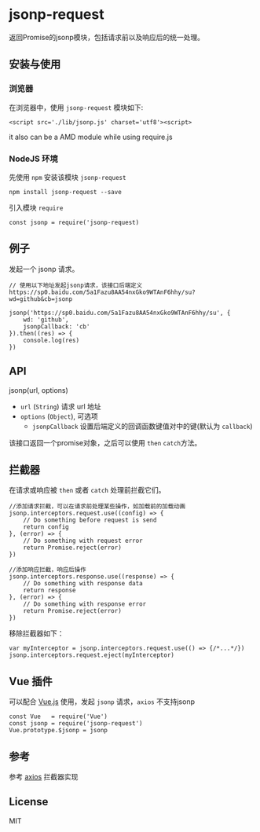 # jsonp-request
返回Promise的jsonp模块，包括请求前以及响应后的统一处理。

## 安装与使用
### 浏览器
在浏览器中，使用 `jsonp-request` 模块如下:

    <script src='./lib/jsonp.js' charset='utf8'><script>

it also can be a AMD module while using require.js

### NodeJS 环境

先使用 `npm` 安装该模块 `jsonp-request`

    npm install jsonp-request --save

引入模块 `require`

    const jsonp = require('jsonp-request)


## 例子 
发起一个 jsonp 请求。

    // 使用以下地址发起jsonp请求，该接口后端定义 https://sp0.baidu.com/5a1Fazu8AA54nxGko9WTAnF6hhy/su?wd=github&cb=jsonp

    jsonp('https://sp0.baidu.com/5a1Fazu8AA54nxGko9WTAnF6hhy/su', {
        wd: 'github',
        jsonpCallback: 'cb'
    }).then((res) => {
        console.log(res)
    })

## API
jsonp(url, options)

* `url` (`String`) 请求 url 地址
* `options` (`Object`), 可选项
    + `jsonpCallback` 设置后端定义的回调函数键值对中的键(默认为 `callback`)

该接口返回一个promise对象，之后可以使用 `then` `catch`方法。

## 拦截器
在请求或响应被 `then` 或者 `catch` 处理前拦截它们。
        
    //添加请求拦截，可以在请求前处理某些操作，如加载前的加载动画
    jsonp.interceptors.request.use((config) => {
        // Do something before request is send
        return config
    }, (error) => {
        // Do something with request error
        return Promise.reject(error)
    })

    //添加响应拦截，响应后操作
    jsonp.interceptors.response.use((response) => {
        // Do something with response data
        return response
    }, (error) => {
        // Do something with response error
        return Promise.reject(error)
    })

移除拦截器如下：

    var myInterceptor = jsonp.interceptors.request.use(() => {/*...*/})
    jsonp.interceptors.request.eject(myInterceptor)

## Vue 插件
可以配合 [Vue.js](https://vuejs.org/) 使用，发起 `jsonp` 请求，`axios` 不支持jsonp

    const Vue   = require('Vue')
    const jsonp = require('jsonp-request')
    Vue.prototype.$jsonp = jsonp

## 参考 
参考 [axios](https://github.com/axios/axios) 拦截器实现

## License
MIT

